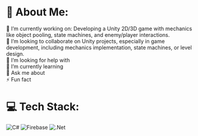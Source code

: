 # 💫 About Me:
🔭 I’m currently working on: Developing a Unity 2D/3D game with mechanics like object pooling, state machines, and enemy/player interactions.<br>👯 I’m looking to collaborate on Unity projects, especially in game development, including mechanics implementation, state machines, or level design.<br>🤝 I’m looking for help with<br>🌱 I’m currently learning<br>💬 Ask me about<br>⚡ Fun fact


# 💻 Tech Stack:
![C#](https://img.shields.io/badge/c%23-%23239120.svg?style=for-the-badge&logo=csharp&logoColor=white) ![Firebase](https://img.shields.io/badge/firebase-%23039BE5.svg?style=for-the-badge&logo=firebase) ![.Net](https://img.shields.io/badge/.NET-5C2D91?style=for-the-badge&logo=.net&logoColor=white)
